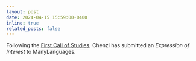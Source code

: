 ```yaml
---
layout: post
date: 2024-04-15 15:59:00-0400
inline: true
related_posts: false
---
```


Following the [First Call of Studies](https://docs.google.com/document/d/1kbdRtBiEy3acjOb-Ik3ARTI4CljBy4DTUEXvFNVoegY/edit?tab=t.0#heading=h.hbo600ws1zci), Chenzi has submitted an _Expression of Interest_ to ManyLanguages.
